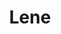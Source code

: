 ---
title: Lene
date: 
draft: false

# descripcion
description : Aro de plata pasante

materials: Plata 925

color: Plateado

dimensions: 0,5cm x 1,5cm

code: 01-20-0452

type: "Aros"

categories: []

price: $4.130,00

price_eftvo: $3.510,00

# Images
# first image will be shown in the product page
images:
  # - image: "images/path_to_image"
  # La ubicacion de las imagenes es imagenes/Aros/Aros.Solo Plata/01-20-0452-lene
  - image: "./images/aros/solo_plata/01-20-0452-triangulo-finito_a.JPG"
  - image: "./images/aros/solo_plata/01-20-0452-triangulo-finito_b.JPG"
---